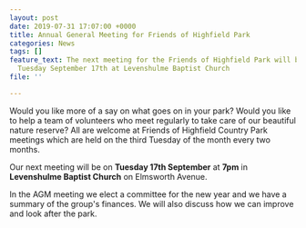 ```yaml
---
layout: post
date: 2019-07-31 17:07:00 +0000
title: Annual General Meeting for Friends of Highfield Park
categories: News
tags: []
feature_text: The next meeting for the Friends of Highfield Park will be at 7pm on
  Tuesday September 17th at Levenshulme Baptist Church
file: ''

---
```

Would you like more of a say on what goes on in your park?  Would you like to help a team of volunteers who meet regularly to take care of our beautiful nature reserve?  All are welcome at Friends of Highfield Country Park meetings which are held on the third Tuesday of the month every two months.

Our next meeting will be on **Tuesday 17th September** at **7pm** in **Levenshulme Baptist Church**  on Elmsworth Avenue.

In the AGM meeting we elect a committee for the new year and we have a summary of the group's finances.  We will also discuss how we can improve and look after the park.